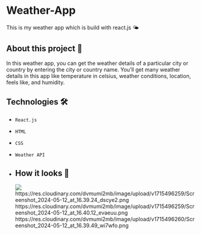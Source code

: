 # Weather-App
This is my weather app which is build with react.js 🌤

## About this project 🚀
In this weather app, you can get the weather details of a particular city or country by entering the city or country name. You’ll get many weather details in this app like temperature in celsius, weather conditions, location, feels like, and humidity. 

## Technologies 🛠️
* `React.js`
* `HTML`
* `CSS`
* `Weather API`

* ## How it looks 🎥

  <img src= "https://res.cloudinary.com/dvmumi2mb/image/upload/v1715496259/Screenshot_2024-05-12_at_16.38.46_h3nglq.png">
  https://res.cloudinary.com/dvmumi2mb/image/upload/v1715496259/Screenshot_2024-05-12_at_16.39.24_dscye2.png
  https://res.cloudinary.com/dvmumi2mb/image/upload/v1715496259/Screenshot_2024-05-12_at_16.40.12_evaeuu.png
  https://res.cloudinary.com/dvmumi2mb/image/upload/v1715496260/Screenshot_2024-05-12_at_16.39.49_wi7wfo.png

